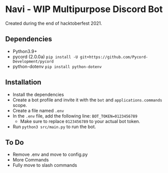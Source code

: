 # Navi - WIP Multipurpose Discord Bot
Created during the end of hacktoberfest 2021.

## Dependencies
- Python3.9+
- pycord (2.0.0a) ``pip install -U git+https://github.com/Pycord-Development/pycord``
- python-dotenv ``pip install python-dotenv``

## Installation
- Install the dependencies
- Create a bot profile and invite it with the ``bot`` and ``applications.commands`` scope.
- Create a file named ``.env``
- In the ``.env`` file, add the following line: ``BOT_TOKEN=0123456789``
  - Make sure to replace ``0123456789`` to your actual bot token.
- Run ``python3 src/main.py`` to run the bot.

## To Do
- Remove .env and move to config.py
- More Commands
- Fully move to slash commands